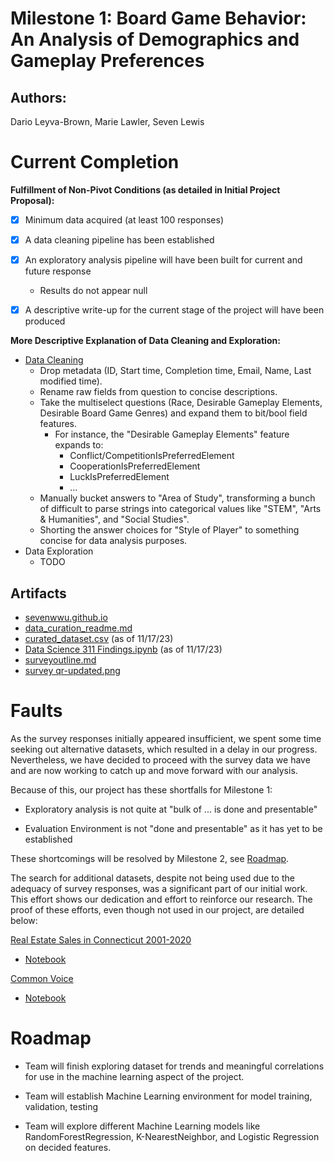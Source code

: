 
# **Milestone 1:** Board Game Behavior: An Analysis of Demographics and Gameplay Preferences

 
## **Authors**:
Dario Leyva-Brown, Marie Lawler, Seven Lewis

# Current Completion

**Fulfillment of Non-Pivot Conditions (as detailed in Initial Project Proposal):**

- [x] Minimum data acquired (at least 100 responses)

- [x] A data cleaning pipeline has been established  
    
- [x] An exploratory analysis pipeline will have been built for current and future response
  - Results do not appear null

- [x] A descriptive write-up for the current stage of the project will have been produced

**More Descriptive Explanation of Data Cleaning and Exploration:**
- [Data Cleaning](data_curation_readme.md)
  - Drop metadata (ID, Start time, Completion time, Email, Name, Last modified time).
  - Rename raw fields from question to concise descriptions.
  - Take the multiselect questions (Race, Desirable Gameplay Elements, Desirable Board Game Genres) and expand them to bit/bool field features.
    - For instance, the "Desirable Gameplay Elements" feature expands to:
      - Conflict/CompetitionIsPreferredElement
      - CooperationIsPreferredElement
      - LuckIsPreferredElement
      - ...
  - Manually bucket answers to "Area of Study", transforming a bunch of difficult to parse strings into categorical values like "STEM", "Arts & Humanities", and "Social Studies".
  - Shorting the answer choices for "Style of Player" to something concise for data analysis purposes.
- Data Exploration 
  - TODO

## Artifacts

- [sevenwwu.github.io](https://sevenwwu.github.io/)
- [data_curation_readme.md](data_curation_readme.md)
- [curated_dataset.csv](curated_dataset.csv) (as of 11/17/23)
- [Data Science 311 Findings.ipynb](../../Data%20Science%20311%20Findings.ipynb) (as of 11/17/23)
- [surveyoutline.md](surveyoutline.md)
- [survey qr-updated.png](survey%20qr-updated.png)

# Faults
As the survey responses initially appeared insufficient, we spent some time seeking out alternative datasets, which resulted in a delay in our progress. Nevertheless, we have decided to proceed with the survey data we have and are now working to catch up and move forward with our analysis.

Because of this, our project has these shortfalls for Milestone 1:

- Exploratory analysis is not quite at "bulk of ... is done and presentable"

- Evaluation Environment is not "done and presentable" as it has yet to be established

These shortcomings will be resolved by Milestone 2, see [Roadmap](#roadmap).

The search for additional datasets, despite not being used due to the adequacy of survey responses, was a significant part of our initial work. This effort shows our dedication and effort to reinforce our research. The proof of these efforts, even though not used in our project, are detailed below:

[Real Estate Sales in Connecticut 2001-2020](https://catalog.data.gov/dataset/real-estate-sales-2001-2018)
- [Notebook](real_estate.ipynb)

[Common Voice](https://www.kaggle.com/datasets/mozillaorg/common-voice?select=cv-other-train.csv)
- [Notebook](common_voice.ipynb)

# Roadmap

- Team will finish exploring dataset for trends and meaningful correlations for use in the machine learning aspect of the project. 

- Team will establish Machine Learning environment for model training, validation, testing

- Team will explore different Machine Learning models like RandomForestRegression, K-NearestNeighbor, and Logistic Regression on decided features.
